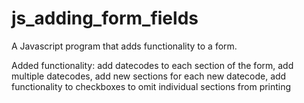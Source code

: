 # js_adding_form_fields
A Javascript program that adds functionality to a form.

Added functionality:
add datecodes to each section of the form,
add multiple datecodes,
add new sections for each new datecode,
add functionality to checkboxes to omit individual sections from printing
